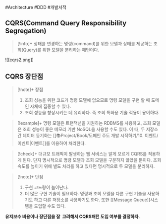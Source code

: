 #Architecture #DDD #개발서적 

## CQRS(Command Query Responsibility Segregation)
> [!info]+ 
> 상태를 변경하는 명령(command)를 위한 모델과 상태를 제공하는 조회(Query)를 위한 모델을 분리하는 패턴이다.

![[cqrs2.png]]


## CQRS 장단점
> [!note]+ 장점
> 1. 조회 성능을 위한 코드가 명령 모델에 없으므로 명령 모델을 구현 할 때 도메인 자체에 집중할 수 있다.
> 2. 조회 성능을 향상시키는 데 유리하다.  즉 조회 특화용 기술 적용이 용이하다.

> [!example]+ 
> 명령 모델은 트랜잭션을 지원하는 RDBMS를 사용하고, 조회 모델은 조회 성능이 좋은 메모리 기반 NoSQL을 사용할 수도 있다. 이 때, 두 저장소 간 데이터 동기화는 [[📚Project/Book/도메인 주도 개발 시작하기/10. 이벤트/이벤트|이벤트]]를 이용하여 처리한다.

> [!check]+ 
> 대규모 트래픽이 발생하는 웹 서비스는 알게 모르게 CQRS를 적용하게 된다. 단지 명시적으로 명령 모델과 조회 모델을 구분하지 않았을 뿐이다. 조회 속도를 높이기 위해 별도 처리를 하고 있다면 명시적으로 두 모델을 분리하자.

> [!note]+ 단점
> 1. 구현 코드량이 늘어난다.
> 2. 더 많은 구현 기술이 필요하다. 명령과 조회 모델을 다른 구현 기술을 사용하기도 하고 다른 저장소를 사용하기도 한다. 또한 [[Message Queue]]시스템을 도입할 수도 있다.

**유지보수 비용이나 장단점을 잘  고려해서 CQRS패턴 도입 여부를 결정하자.**